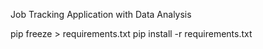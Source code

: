 Job Tracking Application with Data Analysis

pip freeze > requirements.txt
pip install -r requirements.txt

